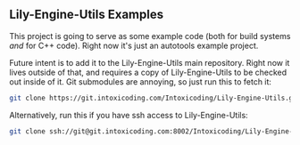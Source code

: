 Lily-Engine-Utils Examples
--------------------------

This project is going to serve as some example code (both for build
systems *and* for C++ code). Right now it's just an autotools example
project.

Future intent is to add it to the Lily-Engine-Utils main repository.
Right now it lives outside of that, and requires a copy of
Lily-Engine-Utils to be checked out inside of it. Git submodules are
annoying, so just run this to fetch it:

```bash
git clone https://git.intoxicoding.com/Intoxicoding/Lily-Engine-Utils.git
```

Alternatively, run this if you have ssh access to Lily-Engine-Utils:

```bash
git clone ssh://git@git.intoxicoding.com:8002/Intoxicoding/Lily-Engine-Utils.git
```
